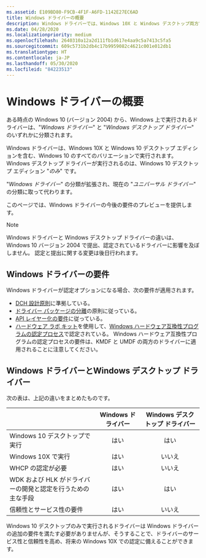 ```yaml
---
ms.assetid: E109BD80-F9CB-4F1F-A6FD-1142E27EC6AD
title: Windows ドライバーの概要
description: Windows ドライバーでは、Windows 10X と Windows デスクトップ両方で実行されるドライバーを 1 つ作成できます。
ms.date: 04/28/2020
ms.localizationpriority: medium
ms.openlocfilehash: 2640310a12a2d111fb1d617e4aa9c5a7413c5fa5
ms.sourcegitcommit: 609c5731b2db4c17b9959082c4621c001e012db1
ms.translationtype: HT
ms.contentlocale: ja-JP
ms.lasthandoff: 05/30/2020
ms.locfileid: "84223513"
---
```

# <a name="getting-started-with-windows-drivers"></a>Windows ドライバーの概要

ある時点の Windows 10 (バージョン 2004) から、Windows 上で実行されるドライバーは、"*Windows ドライバー*" と "*Windows デスクトップ ドライバー*" のいずれかに分類されます。 

Windows ドライバーは、Windows 10X と Windows 10 デスクトップ エディションを含む、Windows 10 のすべてのバリエーションで実行されます。  Windows デスクトップ ドライバーが実行されるのは、Windows 10 デスクトップ エディション "*のみ*" です。  

"*Windows ドライバー*" の分類が拡張され、現在の "*ユニバーサル ドライバー*" の分類に取って代わります。 

このページでは、Windows ドライバーの今後の要件のプレビューを提供します。  

> [!NOTE]
> Windows ドライバーと Windows デスクトップ ドライバーの違いは、Windows 10 バージョン 2004 で提出、認定されているドライバーに影響を及ぼしません。  認定と提出に関する変更は後日行われます。


## <a name="windows-drivers-requirements"></a>Windows ドライバーの要件

Windows ドライバーが認定オプションになる場合、次の要件が適用されます。

- [DCH 設計原則](dch-principles-best-practices.md)に準拠している。
- [ドライバー パッケージの分離](driver-isolation.md)の原則に従っている。
- [API レイヤー化の要件](api-layering.md)に従っている。
- [ハードウェア ラボ キット](https://docs.microsoft.com/windows-hardware/test/hlk/)を使用して、[Windows ハードウェア互換性プログラムの認定プロセス](https://docs.microsoft.com/windows-hardware/design/compatibility/whcp-certification-process)で認定されている。 Windows ハードウェア互換性プログラムの認定プロセスの要件は、KMDF と UMDF の両方のドライバーに適用されることに注意してください。

## <a name="windows-drivers-vs-windows-desktop-drivers"></a>Windows ドライバーとWindows デスクトップ ドライバー

次の表は、上記の違いをまとめたものです。

|                                                                     |Windows ドライバー|Windows デスクトップ ドライバー |
| --------------------------------------------------------------------|:-------------:|:----------------------:|
| Windows 10 デスクトップで実行                                           | はい           | はい                    |
| Windows 10X で実行                                                  | はい           | いいえ                     |
| WHCP の認定が必要                                         | はい           | いいえ                     |
| WDK および HLK がドライバーの開発と認定を行うための主な手段| はい           | はい                    |
| 信頼性とサービス性の要件     | はい           | いいえ                     |


Windows 10 デスクトップのみで実行されるドライバーは Windows ドライバーの追加の要件を満たす必要がありませんが、そうすることで、ドライバーのサービス性と信頼性を高め、将来の Windows 10X での認定に備えることができます。
